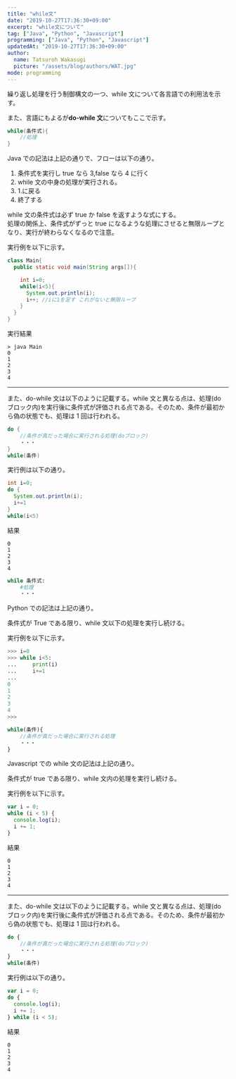 ```yaml
---
title: "while文"
date: "2019-10-27T17:36:30+09:00"
excerpt: "while文について"
tag: ["Java", "Python", "Javascript"]
programming: ["Java", "Python", "Javascript"]
updatedAt: "2019-10-27T17:36:30+09:00"
author:
  name: Tatsuroh Wakasugi
  picture: "/assets/blog/authors/WAT.jpg"
mode: programming
---
```


繰り返し処理を行う制御構文の一つ、while 文について各言語での利用法を示す。

また、言語にもよるが**do-while 文**についてもここで示す。

<div class="note_content_by_programming_language" id="note_content_Java">

```java
while(条件式){
    //処理
}
```

Java での記法は上記の通りで、フローは以下の通り。

1. 条件式を実行し true なら 3,false なら 4 に行く
2. while 文の中身の処理が実行される。
3. 1.に戻る
4. 終了する

while 文の条件式は必ず true か false を返すような式にする。  
処理の関係上、条件式がずっと true になるような処理にさせると無限ループとなり、実行が終わらなくなるので注意。

実行例を以下に示す。

```java
class Main{
  public static void main(String args[]){

    int i=0;
    while(i<5){
      System.out.println(i);
      i++; //iに1を足す これがないと無限ループ
    }
  }
}
```

実行結果

```
> java Main
0
1
2
3
4
```

<hr>

また、do-while 文は以下のように記載する。while 文と異なる点は、処理(do ブロック内)を実行後に条件式が評価される点である。そのため、条件が最初から偽の状態でも、処理は 1 回は行われる。

```java
do {
    //条件が真だった場合に実行される処理(doブロック)
    ・・・
}
while(条件)
```

実行例は以下の通り。

```java
int i=0;
do {
  System.out.println(i);
  i+=1
}
while(i<5)
```

結果

```
0
1
2
3
4
```

</div>
<div class="note_content_by_programming_language" id="note_content_Python">

```python
while 条件式:
    #処理
    ・・・
```

Python での記法は上記の通り。

条件式が True である限り、while 文以下の処理を実行し続ける。

実行例を以下に示す。

```python
>>> i=0
>>> while i<5:
...     print(i)
...     i+=1
...
0
1
2
3
4
>>>
```

</div>
<div class="note_content_by_programming_language" id="note_content_Javascript">

```javascript
while(条件){
    //条件が真だった場合に実行される処理
    ・・・
}
```

Javascript での while 文の記法は上記の通り。

条件式が true である限り、while 文内の処理を実行し続ける。

実行例を以下に示す。

```javascript
var i = 0;
while (i < 5) {
  console.log(i);
  i += 1;
}
```

結果

```
0
1
2
3
4
```

<hr>

また、do-while 文は以下のように記載する。while 文と異なる点は、処理(do ブロック内)を実行後に条件式が評価される点である。そのため、条件が最初から偽の状態でも、処理は 1 回は行われる。

```javascript
do {
    //条件が真だった場合に実行される処理(doブロック)
    ・・・
}
while(条件)
```

実行例は以下の通り。

```javascript
var i = 0;
do {
  console.log(i);
  i += 1;
} while (i < 5);
```

結果

```
0
1
2
3
4
```

</div>
